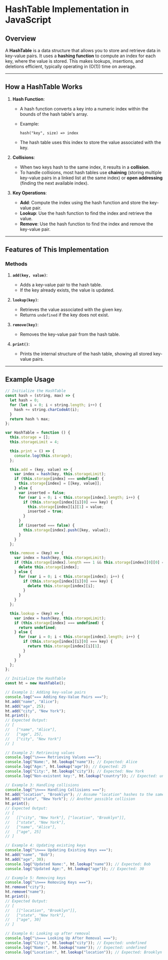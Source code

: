 # HashTable Implementation in JavaScript

## Overview

A **HashTable** is a data structure that allows you to store and retrieve data in key-value pairs. It uses a **hashing function** to compute an index for each key, where the value is stored. This makes lookups, insertions, and deletions efficient, typically operating in \(O(1)\) time on average.

---

## How a HashTable Works

1. **Hash Function**:

   - A hash function converts a key into a numeric index within the bounds of the hash table's array.
   - Example:

     ```
     hash("key", size) => index
     ```

   - The hash table uses this index to store the value associated with the key.

2. **Collisions**:

   - When two keys hash to the same index, it results in a **collision**.
   - To handle collisions, most hash tables use **chaining** (storing multiple key-value pairs in a linked list at the same index) or **open addressing** (finding the next available index).

3. **Key Operations**:
   - **Add**: Compute the index using the hash function and store the key-value pair.
   - **Lookup**: Use the hash function to find the index and retrieve the value.
   - **Remove**: Use the hash function to find the index and remove the key-value pair.

---

## Features of This Implementation

### Methods

1. **`add(key, value)`**:

   - Adds a key-value pair to the hash table.
   - If the key already exists, the value is updated.

2. **`lookup(key)`**:

   - Retrieves the value associated with the given key.
   - Returns `undefined` if the key does not exist.

3. **`remove(key)`**:

   - Removes the key-value pair from the hash table.

4. **`print()`**:
   - Prints the internal structure of the hash table, showing all stored key-value pairs.

---

## Example Usage

```javascript
// Initialize the HashTable
const hash = (string, max) => {
  let hash = 0;
  for (let i = 0; i < string.length; i++) {
    hash += string.charCodeAt(i);
  }
  return hash % max;
};

var HashTable = function () {
  this.storage = [];
  this.storageLimit = 4;

  this.print = () => {
    console.log(this.storage);
  };

  this.add = (key, value) => {
    var index = hash(key, this.storageLimit);
    if (this.storage[index] === undefined) {
      this.storage[index] = [[key, value]];
    } else {
      var inserted = false;
      for (var i = 0; i < this.storage[index].length; i++) {
        if (this.storage[index][i][0] === key) {
          this.storage[index][i][1] = value;
          inserted = true;
        }
      }
      if (inserted === false) {
        this.storage[index].push([key, value]);
      }
    }
  };

  this.remove = (key) => {
    var index = hash(key, this.storageLimit);
    if (this.storage[index].length === 1 && this.storage[index][0][0] === key) {
      delete this.storage[index];
    } else {
      for (var i = 0; i < this.storage[index]; i++) {
        if (this.storage[index][i][0] === key) {
          delete this.storage[index][i];
        }
      }
    }
  };

  this.lookup = (key) => {
    var index = hash(key, this.storageLimit);
    if (this.storage[index] === undefined) {
      return undefined;
    } else {
      for (var i = 0; i < this.storage[index].length; i++) {
        if (this.storage[index][i][0] === key) {
          return this.storage[index][i][1];
        }
      }
    }
  };
};

// Initialize the HashTable
const ht = new HashTable();

// Example 1: Adding key-value pairs
console.log("=== Adding Key-Value Pairs ===");
ht.add("name", "Alice");
ht.add("age", 25);
ht.add("city", "New York");
ht.print();
// Expected Output:
// [
//   ["name", "Alice"],
//   ["age", 25],
//   ["city", "New York"]
// ]

// Example 2: Retrieving values
console.log("\n=== Retrieving Values ===");
console.log("Name:", ht.lookup("name")); // Expected: Alice
console.log("Age:", ht.lookup("age")); // Expected: 25
console.log("City:", ht.lookup("city")); // Expected: New York
console.log("Non-existent key:", ht.lookup("country")); // Expected: undefined

// Example 3: Handling collisions
console.log("\n=== Handling Collisions ===");
ht.add("location", "Brooklyn"); // Assume "location" hashes to the same index as "city"
ht.add("state", "New York"); // Another possible collision
ht.print();
// Expected Output:
// [
//   [["city", "New York"], ["location", "Brooklyn"]],
//   ["state", "New York"],
//   ["name", "Alice"],
//   ["age", 25]
// ]

// Example 4: Updating existing keys
console.log("\n=== Updating Existing Keys ===");
ht.add("name", "Bob");
ht.add("age", 30);
console.log("Updated Name:", ht.lookup("name")); // Expected: Bob
console.log("Updated Age:", ht.lookup("age")); // Expected: 30

// Example 5: Removing keys
console.log("\n=== Removing Keys ===");
ht.remove("city");
ht.remove("name");
ht.print();
// Expected Output:
// [
//   [["location", "Brooklyn"]],
//   ["state", "New York"],
//   ["age", 30]
// ]

// Example 6: Looking up after removal
console.log("\n=== Looking Up After Removal ===");
console.log("City:", ht.lookup("city")); // Expected: undefined
console.log("Name:", ht.lookup("name")); // Expected: undefined
console.log("Location:", ht.lookup("location")); // Expected: Brooklyn
```
